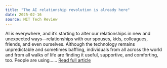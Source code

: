 ```yaml
---
title: "The AI relationship revolution is already here"
date: 2025-02-16
source: MIT Tech Review
---
```


AI is everywhere, and it’s starting to alter our relationships in new and unexpected ways—relationships with our spouses, kids, colleagues, friends, and even ourselves. Although the technology remains unpredictable and sometimes baffling, individuals from all across the world and from all walks of life are finding it useful, supportive, and comforting, too. People are using&#8230;... [Read full article](https://www.technologyreview.com/2025/02/13/1111366/ai-relationships-chatbots-parenting-self-care-dating-marriage-mental-health/)
